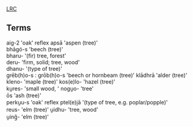 [LRC](https://lrc.la.utexas.edu/lex/semantic/field/PW_TR)

## Terms
aig-2   'oak'   reflex
apsā   'aspen (tree)'   
bhāgó-s   'beech (tree)'   
bharu-   '(fir) tree, forest'   
deru-   'firm, solid; tree, wood'   
dhanu-   '(type of tree)'   
grēb(h)o-s : grōb(h)o-s   'beech or hornbeam (tree)'
klādhrā   'alder (tree)'
kleno-   'maple (tree)'
kos(e)lo-   'hazel (tree)'   
ku̯res-   'small wood, '
nogu̯o-   'tree'   
ōs   'ash (tree)'   
perku̯u-s   'oak'   reflex
ptel(e)i̯ā   '(type of tree, e.g. poplar/popple)'   
reus-   'elm (tree)'
u̯idhu-   'tree, wood'  
u̯ing̑-   'elm (tree)'

